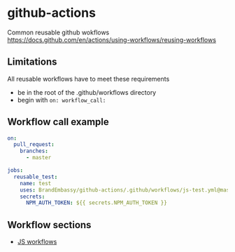 # github-actions
Common reusable github wokflows
https://docs.github.com/en/actions/using-workflows/reusing-workflows

## Limitations
All reusable workflows have to meet these requirements
* be in the root of the .github/workflows directory
* begin with ```on:
  workflow_call:```


## Workflow call example

```yaml
on:
  pull_request:
    branches:
      - master

jobs:
  reusable_test:
    name: test
    uses: BrandEmbassy/github-actions/.github/workflows/js-test.yml@master
    secrets:
      NPM_AUTH_TOKEN: ${{ secrets.NPM_AUTH_TOKEN }}
```

## Workflow sections

* [JS workflows](./README_JS.md)
